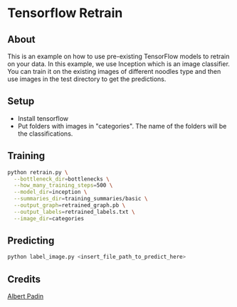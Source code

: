 # Tensorflow Retrain

## About

This is an example on how to use pre-existing TensorFlow models to retrain on your data. In this example, we use Inception which is an image classifier. You can train it on the existing images of different noodles type and then use images in the test directory to get the predictions.

## Setup

- Install tensorflow
- Put folders with images in "categories". The name of the folders will be the classifications.

## Training

``` bash
python retrain.py \
  --bottleneck_dir=bottlenecks \
  --how_many_training_steps=500 \
  --model_dir=inception \
  --summaries_dir=training_summaries/basic \
  --output_graph=retrained_graph.pb \
  --output_labels=retrained_labels.txt \
  --image_dir=categories
```

## Predicting

``` bash
python label_image.py <insert_file_path_to_predict_here>
```

## Credits

[Albert Padin](https://github.com/albertpadin)
